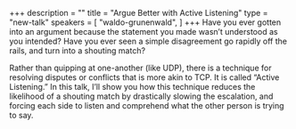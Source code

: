 +++
description = ""
title = "Argue Better with Active Listening"
type = "new-talk"
speakers = [
        "waldo-grunenwald",
]
+++
Have you ever gotten into an argument because the statement you made wasn’t understood as you intended? Have you ever seen a simple disagreement go rapidly off the rails, and turn into a shouting match?

Rather than quipping at one-another (like UDP), there is a technique for resolving disputes or conflicts that is more akin to TCP. It is called “Active Listening.” In this talk, I’ll show you how this technique reduces the likelihood of a shouting match by drastically slowing the escalation, and forcing each side to listen and comprehend what the other person is trying to say.